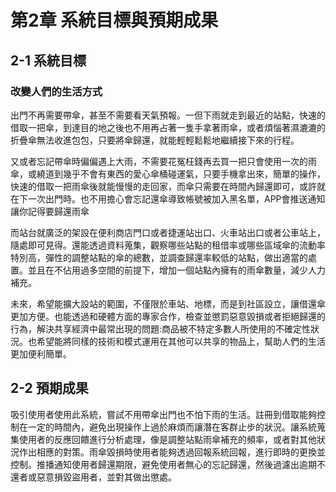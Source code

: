 # 第2章 系統目標與預期成果

## 2-1 系統目標

### 改變人們的生活方式
出門不再需要帶傘，甚至不需要看天氣預報。一但下雨就走到最近的站點，快速的借取一把傘，到達目的地之後也不用再占著一隻手拿著雨傘，或者煩惱著濕漉漉的折疊傘無法收進包包，只要將傘歸還，就能輕輕鬆鬆地繼續接下來的行程。

又或者忘記帶傘時偏偏遇上大雨，不需要花冤枉錢再去買一把只會使用一次的雨傘，或繞道到幾乎不會有東西的愛心傘桶碰運氣，只要手機拿出來，簡單的操作，快速的借取一把雨傘後就能慢慢的走回家，而傘只需要在時間內歸還即可，或許就在下一次出門時。也不用擔心會忘記還傘導致帳號被加入黑名單，APP會推送通知讓你記得要歸還雨傘

而站台就廣泛的架設在便利商店門口或者捷運站出口、火車站出口或者公車站上，隨處即可見得。還能透過資料蒐集，觀察哪些站點的租借率或哪些區域傘的流動率特別高，彈性的調整站點的傘的總數，並調查歸還率較低的站點，做出適當的處置。並且在不佔用過多空間的前提下，增加一個站點內擁有的雨傘數量，減少人力補充。

未來，希望能擴大設站的範圍，不僅限於車站、地標，而是到社區設立，讓借還傘更加方便。也能透過和硬體方面的專家合作，檢查並懲罰惡意毀損或者拒絕歸還的行為，解決共享經濟中最常出現的問題:商品被不特定多數人所使用的不確定性狀況。也希望能將同樣的技術和模式運用在其他可以共享的物品上，幫助人們的生活更加便利簡單。

## 2-2 預期成果
吸引使用者使用此系統，嘗試不用帶傘出門也不怕下雨的生活。註冊到借取能夠控制在一定的時間內，避免出現操作上過於麻煩而讓潛在客群止步的狀況。讓系統蒐集使用者的反應回饋進行分析處理，像是調整站點雨傘補充的頻率，或者對其他狀況作出相應的對策。雨傘毀損時使用者能夠透過回報系統回報，進行即時的更換並控制。推播通知使用者歸還期限，避免使用者無心的忘記歸還，然後過濾出逾期不還者或惡意損毀盜用者，並對其做出懲處。